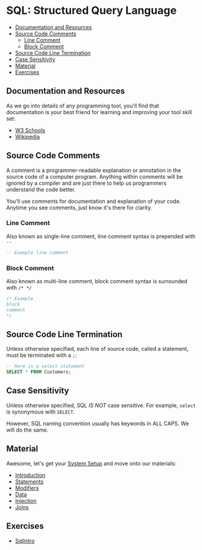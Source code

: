 # SQL: Structured Query Language

* [Documentation and Resources](#documentation-and-resources)
* [Source Code Comments](#source-code-comments)
  * [Line Comment](#line-comment)
  * [Block Comment](#block-comment)
* [Source Code Line Termination](#source-code-line-termination)
* [Case Sensitivity](#case-sensitivity)
* [Material](#material)
* [Exercises](#exercises)

## Documentation and Resources

As we go into details of any programming tool, you'll find that documentation is your best friend for learning and improving your tool skill set:

* [W3 Schools](https://www.w3schools.com/sql/default.asp)
* [Wikipedia](https://en.wikipedia.org/wiki/SQL)

## Source Code Comments

A comment is a programmer-readable explanation or annotation in the source code of a computer program. Anything within comments will be ignored by a compiler and are just there to help us programmers understand the code better.

You'll use comments for documentation and explanation of your code. Anytime you see comments, just know it's there for clarity.

### Line Comment

Also known as single-line comment, line comment syntax is prepended with `--`

```sql
-- Example line comment
```

### Block Comment

Also known as multi-line comment, block comment syntax is surrounded with `/* */`

```sql
/* Example
block
comment
*/
```

## Source Code Line Termination

Unless otherwise specified, each line of source code, called a statement, must be terminated with a `;`:

```sql
-- Here is a select statement
SELECT * FROM Customers;
```

## Case Sensitivity

Unless otherwise specified, SQL *IS NOT* case sensitive. For example, `select` is synonymous with `SELECT`.

However, SQL naming convention usually has keywords in ALL CAPS. We will do the same.

## Material

Awesome, let's get your [System Setup](system.markdown) and move onto our materials:

* [Introduction](introduction.markdown)
* [Statements](statements.markdown)
* [Modifiers](modifiers.markdown)
* [Data](data.markdown)
* [Injection](injection.markdown)
* [Joins](joins.markdown)

## Exercises

* [SqlIntro](https://github.com/truecodersio/SqlIntro)

